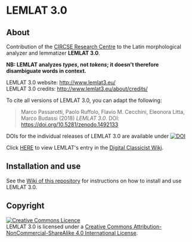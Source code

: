 # LEMLAT 3.0

## About

Contribution of the [CIRCSE Research Centre](https://centridiricerca.unicatt.it/circse_index.html) to the Latin morphological analyzer and lemmatizer **LEMLAT 3.0**.

**NB: LEMLAT analyzes *types*, not *tokens*; it doesn't therefore disambiguate words in context.**


LEMLAT 3.0 website: http://www.lemlat3.eu/<br />
LEMLAT 3.0 credits: http://www.lemlat3.eu/about/credits/

To cite all versions of LEMLAT 3.0, you can adapt the following:

>Marco Passarotti, Paolo Ruffolo, Flavio M. Cecchini, Eleonora Litta, Marco Budassi (2018) *LEMLAT 3.0*. DOI: https://doi.org/10.5281/zenodo.1492133

DOIs for the individual releases of LEMLAT 3.0 are available under [![DOI](https://zenodo.org/badge/DOI/10.5281/zenodo.1492133.svg)](https://doi.org/10.5281/zenodo.1492133)


Click [HERE](https://wiki.digitalclassicist.org/LemLat#References) to view LEMLAT's entry in the [Digital Classicist Wiki](https://wiki.digitalclassicist.org/Main_Page).

## Installation and use

See the [Wiki of this repository](https://github.com/CIRCSE/LEMLAT3/wiki) for instructions on how to install and use LEMLAT 3.0.

## Copyright

<a rel="license" href="http://creativecommons.org/licenses/by-nc-sa/4.0/"><img alt="Creative Commons Licence" style="border-width:0" src="https://i.creativecommons.org/l/by-nc-sa/4.0/88x31.png" /></a><br />LEMLAT 3.0 is licensed under a <a rel="license" href="http://creativecommons.org/licenses/by-nc-sa/4.0/">Creative Commons Attribution-NonCommercial-ShareAlike 4.0 International License</a>.
